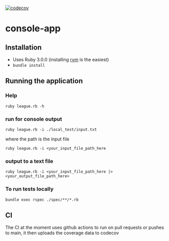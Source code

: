 [![codecov](https://codecov.io/gh/Hermanlangner/console-app/branch/main/graph/badge.svg?token=SW45QMJK16)](https://codecov.io/gh/Hermanlangner/console-app)
# console-app

## Installation
- Uses Ruby 3.0.0 (installing [rvm](https://rvm.io/rvm/install) is the easiest)
- `bundle install`

## Running the application
### Help

`ruby league.rb -h`

### run for console output

`ruby league.rb -i ./local_test/input.txt`

where the path is the input file

`ruby league.rb -i <your_input_file_path_here`

### output to a text file
`ruby league.rb -i <your_input_file_path_here |> <your_output_file_path_here>`

### To run tests locally
`bundle exec rspec ./spec/**/*.rb`

## CI
The CI at the moment uses github actions to run on pull requests or pushes to main, it then uploads the coverage data to codecov

